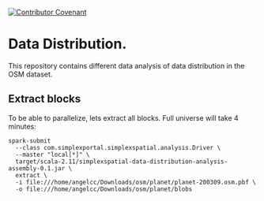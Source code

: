 [![Contributor Covenant](https://img.shields.io/badge/Contributor%20Covenant-v2.0%20adopted-ff69b4.svg)](code_of_conduct.md)

# Data Distribution.

This repository contains different data analysis of data distribution in the OSM dataset.


## Extract blocks
To be able to parallelize, lets extract all blocks. Full universe will take 4 minutes:
```shell script
spark-submit
  --class com.simplexportal.simplexspatial.analysis.Driver \
  --master "local[*]" \
  target/scala-2.11/simplexspatial-data-distribution-analysis-assembly-0.1.jar \
  extract \
  -i file:///home/angelcc/Downloads/osm/planet/planet-200309.osm.pbf \
  -o file:///home/angelcc/Downloads/osm/planet/blobs
```

